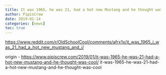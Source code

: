 ```yaml
---
title: It was 1965, he was 21, had a hot new Mustang and he thought was cool
author: PipisCrew
date: 2019-01-14
categories: [news]
toc: true
---
```


https://www.reddit.com/r/OldSchoolCool/comments/afrx1x/it_was_1965_i_was_21_had_a_hot_new_mustang_and_i/

origin - https://www.pipiscrew.com/2019/01/it-was-1965-he-was-21-had-a-hot-new-mustang-and-he-thought-was-cool/ it-was-1965-he-was-21-had-a-hot-new-mustang-and-he-thought-was-cool